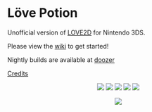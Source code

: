 # Löve Potion

Unofficial version of [LOVE2D](https://love2d.org/) for Nintendo 3DS.

Please view the [wiki](https://TurtleP.github.io/LovePotion/wiki) to get started!

Nightly builds are available at [doozer](https://doozer.io/TurtleP/LovePotion)

[Credits](https://turtlep.github.io/LovePotion/wiki/#/credits)

<p align="center">
    <img src="https://doozer.io/badge/TurtleP/LovePotion/buildstatus/master"/>
    <img src="https://img.shields.io/badge/license-MIT-blue.svg?style=flat-square"/>
    <img src="https://img.shields.io/github/stars/TurtleP/LovePotion.svg?style=flat-square"/>
    <img src="https://img.shields.io/github/issues/TurtleP/LovePotion.svg?style=flat-square"/>
    <img src="https://img.shields.io/badge/version-1.1.0-blue.svg?style=flat-square"/>
</p>

<p align="center">
    <img src="https://i.imgur.com/EcnnNZ5.png"/>
</p>
